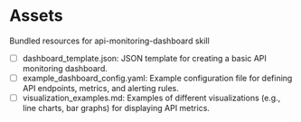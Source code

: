 # Assets

Bundled resources for api-monitoring-dashboard skill

- [ ] dashboard_template.json: JSON template for creating a basic API monitoring dashboard.
- [ ] example_dashboard_config.yaml: Example configuration file for defining API endpoints, metrics, and alerting rules.
- [ ] visualization_examples.md: Examples of different visualizations (e.g., line charts, bar graphs) for displaying API metrics.
